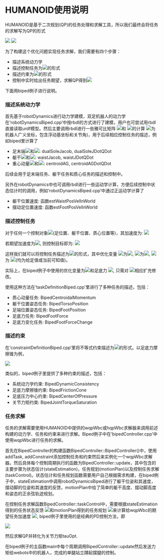 # HUMANOID使用说明

HUMANOID是基于二次规划(QP)的任务处理和求解工具，所以我们最终会将任务的求解写为QP的形式

<img src="https://latex.codecogs.com/gif.latex?\min_{\mathbf{x}}||\mathbf{A}\mathbf{x}-\mathbf{b}||_2^2"/>

<img src="https://latex.codecogs.com/gif.latex?\mathbf{Cx}\leq \mathbf{ub}"/>

为了构建这个优化问题实现任务求解，我们需要有四个步骤：

- 描述系统动力学
- 描述控制任务为<img src="https://latex.codecogs.com/gif.latex?\mathbf{Ax}=\mathbf{b}"/>的形式
- 描述约束为<img src="https://latex.codecogs.com/gif.latex?\mathbf{Cx}\leq \mathbf{ub}"/>的形式
- 控制中实时给出任务期望，求解QP得到<img src="https://latex.codecogs.com/gif.latex?\mathbf{x}"/>

下面用biped例子进行说明。

### 描述系统动力学

首先基于robotDynamics进行动力学建模，双足机器人的动力学在‘robotDynamicsBiped.cpp’中按rbdl的方式进行了建模，用户也可尝试用rbdl直接读取urdf模型。然后主要调用rbdl进行一些雅可比矩阵
<img src="https://latex.codecogs.com/gif.latex?\mathbf{J}"/>和
<img src="https://latex.codecogs.com/gif.latex?\dot{\mathbf{J}}\dot{\mathbf{q}}"/>的计算
<img src="https://latex.codecogs.com/gif.latex?\mathbf{q}"/>为机器人广义坐标，包含浮动基坐标和关节角)，用于后续相应控制任务的描述，例如biped里计算了

- 足末端<img src="https://latex.codecogs.com/gif.latex?\mathbf{J}_{foot}"/>和<img src="https://latex.codecogs.com/gif.latex?\dot{\mathbf{J}}_{foot}\dot{\mathbf{q}}"/>: dualSoleJacob, dualSoleJDotQDot
- 躯干<img src="https://latex.codecogs.com/gif.latex?\mathbf{J}_{waist}"/>和<img src="https://latex.codecogs.com/gif.latex?\dot{\mathbf{J}}_{waist}\dot{\mathbf{q}}"/>: waistJacob, waistJDotQDot
- 重心动量<img src="https://latex.codecogs.com/gif.latex?\mathbf{J}_{com}"/>和<img src="https://latex.codecogs.com/gif.latex?\dot{\mathbf{J}}_{com}\dot{\mathbf{q}}"/>: centroidAG, centroidAGDotQDot

后续会用于足末端任务、躯干任务和质心任务的描述和控制中。

另外在robotDynamics中也可调用rbdl进行一些运动学计算，方便后续控制中状态估计时的调用，例如‘robotDynamicsBiped.cpp’中通过正运动学计算了

- 躯干位置速度: 函数estWaistPosVelInWorld
- 摆动足位置速度: 函数estFootPosVelInWorld

### 描述控制任务

对于任何一个控制对象<img src="https://latex.codecogs.com/gif.latex?\mathbf{x}_{task}"/>(足位置、躯干位置、质心位置等)，其加速度为: 
<img src="https://latex.codecogs.com/gif.latex?\ddot{\mathbf{x}}_{task} = \mathbf{J}\ddot{\mathbf{q}} + \dot{\mathbf{J}}\dot{\mathbf{q}}"/>

若期望加速度为<img src="https://latex.codecogs.com/gif.latex?\ddot{\mathbf{x}}_{task}^{ref}"/>, 则控制目标即为: 
<img src="https://latex.codecogs.com/gif.latex?\ddot{\mathbf{x}}_{task}^{ref} = \mathbf{J}\ddot{\mathbf{q}} + \dot{\mathbf{J}}\dot{\mathbf{q}}\Rightarrow \mathbf{J}\ddot{\mathbf{q}} = \ddot{\mathbf{x}}_{task}^{ref} - \dot{\mathbf{J}}\dot{\mathbf{q}}"/>

这样我们就可以将控制任务描述为<img src="https://latex.codecogs.com/gif.latex?\mathbf{A}\mathbf{x}=\mathbf{b}"/>的形式，其中优化变量
<img src="https://latex.codecogs.com/gif.latex?\mathbf{x}"/>为<img src="https://latex.codecogs.com/gif.latex?\ddot{\mathbf{q}}"/>, 
<img src="https://latex.codecogs.com/gif.latex?\mathbf{A}"/>为<img src="https://latex.codecogs.com/gif.latex?\mathbf{J}"/>, <img src="https://latex.codecogs.com/gif.latex?\mathbf{b}"/>为
<img src="https://latex.codecogs.com/gif.latex?\ddot{\mathbf{x}}_{task}^{ref}-\dot{\mathbf{J}}\dot{\mathbf{q}}"/>(均为给定值或当前可知值)。

实际上，在biped例子中使用的优化变量为<img src="https://latex.codecogs.com/gif.latex?\ddot{\mathbf{q}}"/>和足底力
<img src="https://latex.codecogs.com/gif.latex?\mathbf{f}"/>, 只需对
<img src="https://latex.codecogs.com/gif.latex?\mathbf{A}"/>相应扩充修改。

使用这种方法在‘taskDefinitionBiped.cpp’里进行了多种任务的描述，包括：

- 质心动量任务: BipedCentroidalMomentum
- 躯干位置姿态任务: BipedTorsoPosition
- 足端位置姿态任务: BipedFootPosition
- 足底力任务: BipedFootForce
- 足底力变化任务: BipedFootForceChange

### 描述约束

在’constraintDefinitionBiped.cpp‘里将不等式约束描述为<img src="https://latex.codecogs.com/gif.latex?\mathbf{Cx}\leq \mathbf{ub}"/>的形式。以足底力摩擦锥为例，

<img src="https://latex.codecogs.com/gif.latex?|f_x|\leq&space;\mu&space;f_z&space;\Rightarrow&space;-\infty&space;<&space;\begin{bmatrix}&space;1&space;&&space;-\mu&space;\\&space;-1&space;&&space;\mu&space;\end{bmatrix}&space;\begin{bmatrix}&space;f_x\\&space;f_z&space;\end{bmatrix}&space;\leq&space;0."/>

类似的，biped例子里提供了多种约束的描述，包括：

- 系统动力学约束: BipedDynamicConsistency
- 足底力摩擦锥约束: BipedFrictionCone
- 足底压力中心约束: BipedCenterOfPressure
- 关节力矩约束: BipedJointTorqueSaturation

### 任务求解

任务的求解需要使用HUMANOID中提供的wqpWbc或hqpWbc求解器来调用前述构建的动力学、任务和约束来进行求解。Biped例子中在‘bipedController.cpp’中使用wqpWbc进行任务的求解。

首先在BipedController的构建函数BipedController::BipedController()中，使用addTask, addConstraint添加控制任务和约束然后来实例化一个wqpWbc求解器。然后具体每个控制周期执行的函数为BipedController::update，其中包含的主要步骤为状态估计(stateEstimation)，任务规划(motionPlan)以及控制任务求解(taskControl)。状态估计和任务规划函数需要用户自己根据需求构建，在biped例子中，stateEstimation中调用robotDynamicsBiped进行了躯干位姿和其速度，摆动脚的位姿和其速度的反馈，motionPlan中给了简单的躯干高度、摆动脚高度和姿态的正余弦轨迹规划。

在控制任务求解函数BipedController::taskControl中，需要根据stateEstimation得到的任务状态反馈
<img src="https://latex.codecogs.com/gif.latex?\mathbf{x}_{task}^{est},\dot{\mathbf{x}}_{task}^{est}"/>和motionPlan得到的任务规划
<img src="https://latex.codecogs.com/gif.latex?\mathbf{x}_{task}^{d},\dot{\mathbf{x}}_{task}^{d}"/>来计算给wqpWbc的期望任务加速度
<img src="https://latex.codecogs.com/gif.latex?\ddot{\mathbf{x}}_{task}^{ref}"/>, biped例子里使用的是经典的PD控制方法，即

<img src="https://latex.codecogs.com/gif.latex?\ddot{x}_{task}^{ref}&space;=&space;k_p(x_{task}^{d}&space;-&space;x_{task}^{est})&space;&plus;&space;k_d(\dot{x}_{task}^{d}&space;-&space;\dot{x}_{task}^{est})"/>

然后求解QP并转化为关节力矩tauOpt.

在biped例子的主函数main中每个周期调用BipedController::update然后发送力矩给webots中的机器人，完成的单腿站立蹲起摆腿的控制。
